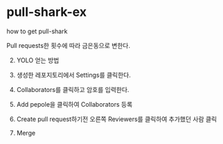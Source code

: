 # pull-shark-ex

how to get pull-shark

Pull requests한 횟수에 따라 금은동으로 변한다.


2. YOLO 얻는 방법

1. 생성한 레포지토리에서 Settings를 클릭한다.
2. Collaborators를 클릭하고 암호를 입력한다.
3. Add pepole을 클릭하여 Collaborators 등록
4. Create pull request하기전 오른쪽 Reviewers를 클릭하여 추가했던 사람 클릭
5. Merge

